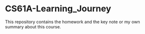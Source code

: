 # CS61A-Learning_Journey
This repository contains the homework and the key note or my own summary about this course.
